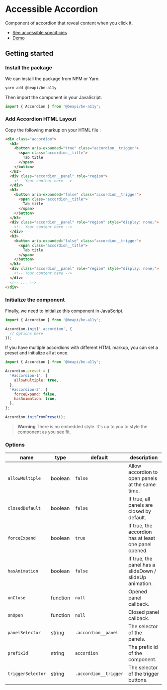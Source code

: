 # Accessible Accordion

Component of accordion that reveal content when you click it.

* [See accessible specificies](https://www.w3.org/TR/wai-aria-practices-1.1/examples/accordion/accordion.html)
* [Demo](https://codepen.io/beapi/full/eYRBJJb)

## Getting started

### Install the package

We can install the package from NPM or Yarn.

```bash
yarn add @beapi/be-a11y
```

Then import the component in your JavaScript.

```js
import { Accordion } from '@beapi/be-a11y';
```

### Add Accordion HTML Layout

Copy the following markup on your HTML file :

```html
<div class="accordion">
  <h3>
    <button aria-expanded="true" class="accordion__trigger">
      <span class="accordion__title">
        Tab title
      </span>
    </button>
  </h3>
  <div class="accordion__panel" role="region">
    <!-- Your content here -->
  </div>
  <h3>
    <button aria-expanded="false" class="accordion__trigger">
      <span class="accordion__title">
        Tab title
      </span>
    </button>
  </h3>
  <div class="accordion__panel" role="region" style="display: none;">
    <!-- Your content here -->
  </div>
  <h3>
    <button aria-expanded="false" class="accordion__trigger">
      <span class="accordion__title">
        Tab title
      </span>
    </button>
  </h3>
  <div class="accordion__panel" role="region" style="display: none;">
    <!-- Your content here -->
  </div>
  <!-- ... -->
</div>
```

### Initialize the component

Finally, we need to initialize this component in JavaScript.

```js
import { Accordion } from '@beapi/be-a11y';

Accordion.init('.accordion', {
  // Options here
});
```

If you have multiple accordions with different HTML markup, you can set a preset and initialize all at once.

```js
import { Accordion } from '@beapi/be-a11y';

Accordion.preset = {
  '#accordion-1': {
    allowMultiple: true,
  },
  '#accordion-2': {
    forceExpand: false,
    hasAnimation: true,
  },
};

Accordion.initFromPreset();
```

> **Warning**
> There is no embedded style. It's up to you to style the component as you see fit.

### Options

| name              | type     | default               | description                                             |
|-------------------|----------|-----------------------|---------------------------------------------------------|
| `allowMultiple`   | boolean  | `false`               | Allow accordion to open panels at the same time.        |
| `closedDefault`   | boolean  | `false`               | If true, all panels are closed by default.              |
| `forceExpand`     | boolean  | `true`                | If true, the accordion has at least one panel opened.   |
| `hasAnimation`    | boolean  | `false`               | If true, the panel has a slideDown / slideUp animation. |
| `onClose`         | function | `null`                | Opened panel callback.                                  |
| `onOpen`          | function | `null`                | Closed panel callback.                                  |
| `panelSelector`   | string   | `.accordion__panel`   | The selector of the panels.                             |
| `prefixId`        | string   | `accordion`           | The prefix id of the component.                         |
| `triggerSelector` | string   | `.accordion__trigger` | The selector of the trigger buttons.                    |
